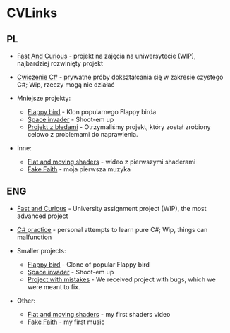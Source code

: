 # CVLinks
## PL
* [Fast And Curious](https://github.com/F8nix/FastAndCurious) - projekt na zajęcia na uniwersytecie (WIP), najbardziej rozwinięty projekt
* [Cwiczenie C#](https://github.com/F8nix/TalesOfDemonRealm) - prywatne próby dokształcania się w zakresie czystego C#; Wip, rzeczy mogą nie działać
* Mniejsze projekty:
  * [Flappy bird](https://github.com/F8nix/Unity_lab1) - Klon popularnego Flappy birda
  * [Space invader](https://github.com/F8nix/Unity_Lab4) - Shoot-em up
  * [Projekt z błedami](https://github.com/F8nix/UnityLab6) - Otrzymaliśmy projekt, który został zrobiony celowo z problemami do naprawienia.
 
* Inne:
  * [Flat and moving shaders](https://drive.google.com/file/d/15rgZfThWCrjWJgHuWMLTqUL4Ra_AOY3C/view?usp=drive_link) - wideo z pierwszymi shaderami
  * [Fake Faith](https://drive.google.com/file/d/1OUtA0TrjIMWTo9_I_5EikjF1d91lk1Vg/view?usp=drive_link) - moja pierwsza muzyka
  
## ENG
* [Fast and Curious](https://github.com/F8nix/FastAndCurious) - University assignment project (WIP), the most advanced project
* [C# practice](https://github.com/F8nix/TalesOfDemonRealm) - personal attempts to learn pure C#; Wip, things can malfunction
* Smaller projects:
  * [Flappy bird](https://github.com/F8nix/Unity_lab1) - Clone of popular Flappy bird
  * [Space invader](https://github.com/F8nix/Unity_Lab4) - Shoot-em up
  * [Project with mistakes](https://github.com/F8nix/UnityLab6) - We received project with bugs, which we were meant to fix.

* Other:
  * [Flat and moving shaders](https://drive.google.com/file/d/15rgZfThWCrjWJgHuWMLTqUL4Ra_AOY3C/view?usp=drive_link) - my first shaders video
  * [Fake Faith](https://drive.google.com/file/d/1OUtA0TrjIMWTo9_I_5EikjF1d91lk1Vg/view?usp=drive_link) -  my first music
